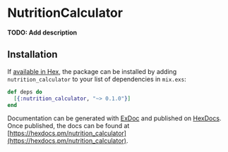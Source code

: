 # NutritionCalculator

**TODO: Add description**

## Installation

If [available in Hex](https://hex.pm/docs/publish), the package can be installed
by adding `nutrition_calculator` to your list of dependencies in `mix.exs`:

```elixir
def deps do
  [{:nutrition_calculator, "~> 0.1.0"}]
end
```

Documentation can be generated with [ExDoc](https://github.com/elixir-lang/ex_doc)
and published on [HexDocs](https://hexdocs.pm). Once published, the docs can
be found at [https://hexdocs.pm/nutrition_calculator](https://hexdocs.pm/nutrition_calculator).

